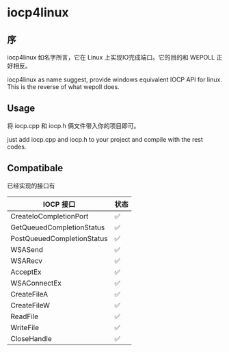 
# iocp4linux

## 序

iocp4linux 如名字所言，它在 Linux 上实现IO完成端口。它的目的和 WEPOLL 正好相反。

iocp4linux as name suggest, provide windows equivalent IOCP API for linux. This is the reverse
of what wepoll does.


## Usage

将 iocp.cpp 和 iocp.h 俩文件带入你的项目即可。

just add iocp.cpp and iocp.h to your project and compile with the rest codes.

## Compatibale

已经实现的接口有

| IOCP 接口    | 状态 |
| -------- | ------- |
| CreateIoCompletionPort | ✅    |
| GetQueuedCompletionStatus  | ✅ |
| PostQueuedCompletionStatus   |  ✅  |
| WSASend    |  ✅  |
| WSARecv    |  ✅  |
| AcceptEx   |  ✅  |
| WSAConnectEx |✅ |
| CreateFileA |✅ |
| CreateFileW |✅ |
| ReadFile |✅ |
| WriteFile | ✅ |
| CloseHandle |✅ |



